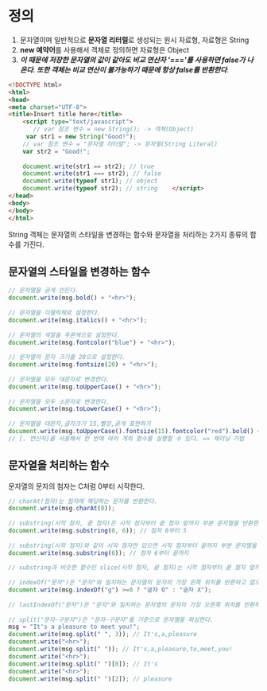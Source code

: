 <h1>정의</h1>

<ol>
 <li>문자열이며 일반적으로 <b>문자열 리터럴</b>로 생성되는 원시 자료형, 자료형은 String</li>
 <li><b>new 예약어</b>를 사용해서 객체로 정의하면 자료형은 Object</li>
 <li><b><i>이 때문에 저장한 문자열의 값이 같아도 비교 연산자 '==='를 사용하면 false가 나온다. 또한 객체는 비교 연산이 불가능하기 때문에 항상 false를 반환한다</i></b>.</li>
</ol>

```html
<!DOCTYPE html>
<html>
<head>
<meta charset="UTF-8">
<title>Insert title here</title>
    <script type="text/javascript">
       // var 참조 변수 = new String(); -> 객체(Object)
     var str1 = new String("Good!");
    // var 참조 변수 = "문자열 리터럴"; -> 문자열(String Literal)
    var str2 = "Good!";
   
    document.write(str1 == str2); // true
    document.write(str1 === str2); // false
    document.write(typeof str1); // object
    document.write(typeof str2); // string    </script>
</head>
<body> 
</body>
</html>
```

String 객체는 문자열의 스타일을 변경하는 함수와 문자열을 처리하는 2가지 종류의 함수를 가진다. 

## 문자열의 스타일을 변경하는 함수
```javascript
// 문자열을 굵게 만든다.
document.write(msg.bold() + "<hr>");
 
// 문자열을 이텔릭체로 설정한다.
document.write(msg.italics() + "<hr>");
 
// 문자열의 색깔을 푸른색으로 설정한다.
document.write(msg.fontcolor("blue") + "<hr>");
 
// 문자열의 문자 크기를 20으로 설정한다.
document.write(msg.fontsize(20) + "<hr>");
 
// 문자열을 모두 대문자로 변경한다.
document.write(msg.toUpperCase() + "<hr>");
 
// 문자열을 모두 소문자로 변경한다.
document.write(msg.toLowerCase() + "<hr>");
 
// 문자열을 대문자,글자크기 15,빨강,굵게 표현하기
document.write(msg.toUpperCase().fontsize(15).fontcolor("red").bold() + "<hr>");
// [. 연산자]를 사용해서 한 번에 여러 개의 함수를 실행할 수 있다. => 체이닝 기법
```

## 문자열을 처리하는 함수

문자열의 문자의 첨자는 C처럼 0부터 시작한다.
```javascript
// charAt(첨자)는 첨자에 해당하는 문자를 반환한다.
document.write(msg.charAt(0));
   
// substring(시작 첨자, 끝 첨자)은 시작 첨자부터 끝 첨자 앞까지 부분 문자열을 반환한다. 
document.write(msg.substring(0, 6)); // 첨자 0부터 5
 
// substring(시작 첨자)와 같이 시작 첨자만 있으면 시작 첨자부터 끝까지 부분 문자열을 반환한다.
document.write(msg.substring(6)); // 첨자 6부터 끝까지
 
// substring과 비슷한 함수인 slice(시작 첨자, 끝 첨자)는 시작 첨자부터 끝 첨자 앞까지, substr(시작 첨자, 개수)은 시작 첨자부터 개수만큼 부분 문자열을 반환한다.
 
// indexOf("문자")은 "문자"와 일치하는 문자열의 문자의 가장 왼쪽 위치를 반환하고 없으면 -1을 반환한다.
document.write(msg.indexOf("g") >=0 ? "글자 O" : "글자 X");
   
// lastIndexOf("문자")은 "문자"와 일치하는 문자열의 문자의 가장 오른쪽 위치를 반환하고 없으면 indexOf처럼 -1을 반환한다.
 
// split("문자-구분자")은 "문자-구분자"를 기준으로 문자열을 파싱한다.
msg = "It's a pleasure to meet you!";
document.write(msg.split(" ", 3)); // It's,a,pleasure
document.write("<hr>");
document.write(msg.split(" ")); // It's,a,pleasure,to,meet,you!
document.write("<hr>");
document.write(msg.split(" ")[0]); // It's
document.write("<hr>");
document.write(msg.split(" ")[2]); // pleasure
```
